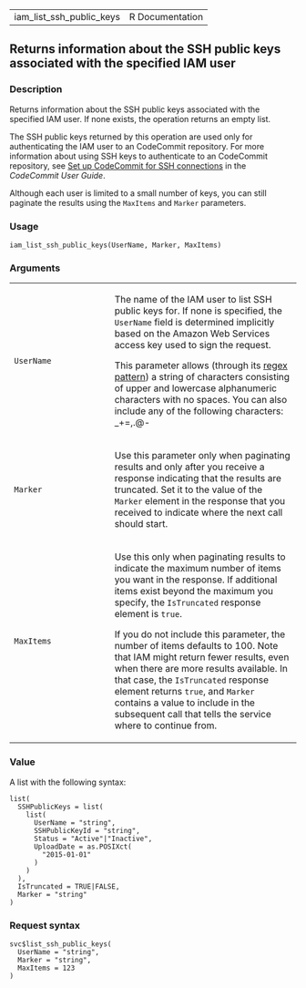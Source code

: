 <table style="width: 100%;">
<tbody>
<tr class="odd">
<td>iam_list_ssh_public_keys</td>
<td style="text-align: right;">R Documentation</td>
</tr>
</tbody>
</table>

## Returns information about the SSH public keys associated with the specified IAM user

### Description

Returns information about the SSH public keys associated with the
specified IAM user. If none exists, the operation returns an empty list.

The SSH public keys returned by this operation are used only for
authenticating the IAM user to an CodeCommit repository. For more
information about using SSH keys to authenticate to an CodeCommit
repository, see [Set up CodeCommit for SSH
connections](https://docs.aws.amazon.com/codecommit/latest/userguide/setting-up.html)
in the *CodeCommit User Guide*.

Although each user is limited to a small number of keys, you can still
paginate the results using the `MaxItems` and `Marker` parameters.

### Usage

    iam_list_ssh_public_keys(UserName, Marker, MaxItems)

### Arguments

<table>
<colgroup>
<col style="width: 35%" />
<col style="width: 65%" />
</colgroup>
<tbody>
<tr class="odd">
<td><code id="iam_list_ssh_public_keys_:_UserName">UserName</code></td>
<td><p>The name of the IAM user to list SSH public keys for. If none is
specified, the <code>UserName</code> field is determined implicitly
based on the Amazon Web Services access key used to sign the
request.</p>
<p>This parameter allows (through its <a
href="https://en.wikipedia.org/wiki/Regex">regex pattern</a>) a string
of characters consisting of upper and lowercase alphanumeric characters
with no spaces. You can also include any of the following characters:
_+=,.@-</p></td>
</tr>
<tr class="even">
<td><code id="iam_list_ssh_public_keys_:_Marker">Marker</code></td>
<td><p>Use this parameter only when paginating results and only after
you receive a response indicating that the results are truncated. Set it
to the value of the <code>Marker</code> element in the response that you
received to indicate where the next call should start.</p></td>
</tr>
<tr class="odd">
<td><code id="iam_list_ssh_public_keys_:_MaxItems">MaxItems</code></td>
<td><p>Use this only when paginating results to indicate the maximum
number of items you want in the response. If additional items exist
beyond the maximum you specify, the <code>IsTruncated</code> response
element is <code>true</code>.</p>
<p>If you do not include this parameter, the number of items defaults to
100. Note that IAM might return fewer results, even when there are more
results available. In that case, the <code>IsTruncated</code> response
element returns <code>true</code>, and <code>Marker</code> contains a
value to include in the subsequent call that tells the service where to
continue from.</p></td>
</tr>
</tbody>
</table>

### Value

A list with the following syntax:

    list(
      SSHPublicKeys = list(
        list(
          UserName = "string",
          SSHPublicKeyId = "string",
          Status = "Active"|"Inactive",
          UploadDate = as.POSIXct(
            "2015-01-01"
          )
        )
      ),
      IsTruncated = TRUE|FALSE,
      Marker = "string"
    )

### Request syntax

    svc$list_ssh_public_keys(
      UserName = "string",
      Marker = "string",
      MaxItems = 123
    )
